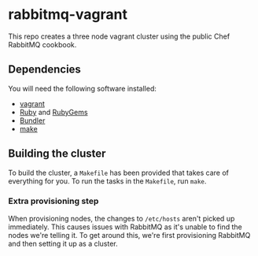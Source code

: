 # rabbitmq-vagrant

This repo creates a three node vagrant cluster using the public Chef
RabbitMQ cookbook.

## Dependencies

You will need the following software installed:

 - [vagrant](https://www.vagrantup.com/)
 - [Ruby](https://www.ruby-lang.org/) and [RubyGems](https://rubygems.org/)
 - [Bundler](http://bundler.io/)
 - [make](https://www.gnu.org/software/make/)

## Building the cluster

To build the cluster, a `Makefile` has been provided that takes care
of everything for you. To run the tasks in the `Makefile`, run `make`.

### Extra provisioning step

When provisioning nodes, the changes to `/etc/hosts` aren't picked up
immediately. This causes issues with RabbitMQ as it's unable to find
the nodes we're telling it. To get around this, we're first
provisioning RabbitMQ and then setting it up as a cluster.
